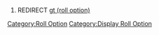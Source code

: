 1.  REDIRECT [gt (roll option)](gt_\(roll_option\) "wikilink")

<html>

[Category:Roll Option](Category:Roll_Option "wikilink")
[Category:Display Roll Option](Category:Display_Roll_Option "wikilink")